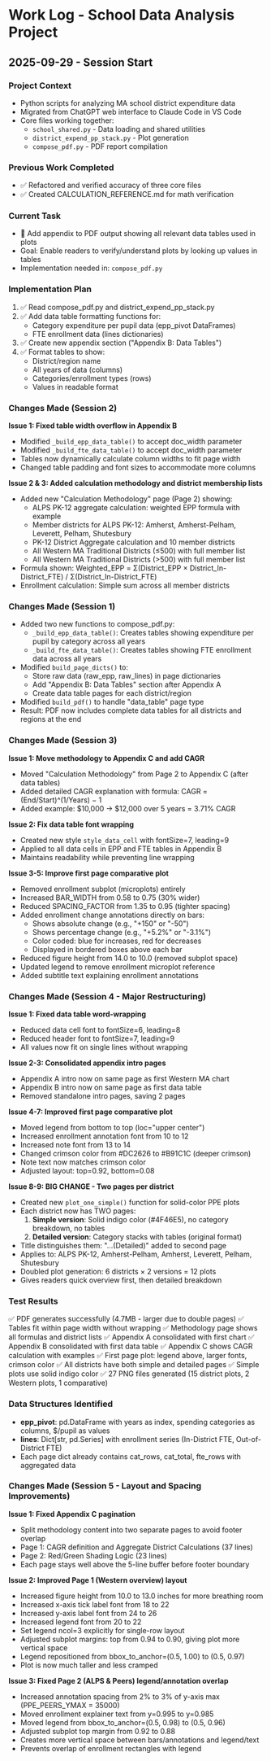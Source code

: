 # Work Log - School Data Analysis Project

## 2025-09-29 - Session Start

### Project Context
- Python scripts for analyzing MA school district expenditure data
- Migrated from ChatGPT web interface to Claude Code in VS Code
- Core files working together:
  - `school_shared.py` - Data loading and shared utilities
  - `district_expend_pp_stack.py` - Plot generation
  - `compose_pdf.py` - PDF report compilation

### Previous Work Completed
- ✅ Refactored and verified accuracy of three core files
- ✅ Created CALCULATION_REFERENCE.md for math verification

### Current Task
- 🔄 Add appendix to PDF output showing all relevant data tables used in plots
- Goal: Enable readers to verify/understand plots by looking up values in tables
- Implementation needed in: `compose_pdf.py`

### Implementation Plan
1. ✅ Read compose_pdf.py and district_expend_pp_stack.py
2. ✅ Add data table formatting functions for:
   - Category expenditure per pupil data (epp_pivot DataFrames)
   - FTE enrollment data (lines dictionaries)
3. ✅ Create new appendix section ("Appendix B: Data Tables")
4. ✅ Format tables to show:
   - District/region name
   - All years of data (columns)
   - Categories/enrollment types (rows)
   - Values in readable format

### Changes Made (Session 2)
**Issue 1: Fixed table width overflow in Appendix B**
- Modified `_build_epp_data_table()` to accept doc_width parameter
- Modified `_build_fte_data_table()` to accept doc_width parameter
- Tables now dynamically calculate column widths to fit page width
- Changed table padding and font sizes to accommodate more columns

**Issue 2 & 3: Added calculation methodology and district membership lists**
- Added new "Calculation Methodology" page (Page 2) showing:
  - ALPS PK-12 aggregate calculation: weighted EPP formula with example
  - Member districts for ALPS PK-12: Amherst, Amherst-Pelham, Leverett, Pelham, Shutesbury
  - PK-12 District Aggregate calculation and 10 member districts
  - All Western MA Traditional Districts (≤500) with full member list
  - All Western MA Traditional Districts (>500) with full member list
- Formula shown: Weighted_EPP = Σ(District_EPP × District_In-District_FTE) / Σ(District_In-District_FTE)
- Enrollment calculation: Simple sum across all member districts

### Changes Made (Session 1)
- Added two new functions to compose_pdf.py:
  - `_build_epp_data_table()`: Creates tables showing expenditure per pupil by category across all years
  - `_build_fte_data_table()`: Creates tables showing FTE enrollment data across all years
- Modified `build_page_dicts()` to:
  - Store raw data (raw_epp, raw_lines) in page dictionaries
  - Add "Appendix B: Data Tables" section after Appendix A
  - Create data table pages for each district/region
- Modified `build_pdf()` to handle "data_table" page type
- Result: PDF now includes complete data tables for all districts and regions at the end

### Changes Made (Session 3)
**Issue 1: Move methodology to Appendix C and add CAGR**
- Moved "Calculation Methodology" from Page 2 to Appendix C (after data tables)
- Added detailed CAGR explanation with formula: CAGR = (End/Start)^(1/Years) − 1
- Added example: $10,000 → $12,000 over 5 years = 3.71% CAGR

**Issue 2: Fix data table font wrapping**
- Created new style `style_data_cell` with fontSize=7, leading=9
- Applied to all data cells in EPP and FTE tables in Appendix B
- Maintains readability while preventing line wrapping

**Issue 3-5: Improve first page comparative plot**
- Removed enrollment subplot (microplots) entirely
- Increased BAR_WIDTH from 0.58 to 0.75 (30% wider)
- Reduced SPACING_FACTOR from 1.35 to 0.95 (tighter spacing)
- Added enrollment change annotations directly on bars:
  - Shows absolute change (e.g., "+150" or "-50")
  - Shows percentage change (e.g., "+5.2%" or "-3.1%")
  - Color coded: blue for increases, red for decreases
  - Displayed in bordered boxes above each bar
- Reduced figure height from 14.0 to 10.0 (removed subplot space)
- Updated legend to remove enrollment microplot reference
- Added subtitle text explaining enrollment annotations

### Changes Made (Session 4 - Major Restructuring)
**Issue 1: Fixed data table word-wrapping**
- Reduced data cell font to fontSize=6, leading=8
- Reduced header font to fontSize=7, leading=9
- All values now fit on single lines without wrapping

**Issue 2-3: Consolidated appendix intro pages**
- Appendix A intro now on same page as first Western MA chart
- Appendix B intro now on same page as first data table
- Removed standalone intro pages, saving 2 pages

**Issue 4-7: Improved first page comparative plot**
- Moved legend from bottom to top (loc="upper center")
- Increased enrollment annotation font from 10 to 12
- Increased note font from 13 to 14
- Changed crimson color from #DC2626 to #B91C1C (deeper crimson)
- Note text now matches crimson color
- Adjusted layout: top=0.92, bottom=0.08

**Issue 8-9: BIG CHANGE - Two pages per district**
- Created new `plot_one_simple()` function for solid-color PPE plots
- Each district now has TWO pages:
  1. **Simple version**: Solid indigo color (#4F46E5), no category breakdown, no tables
  2. **Detailed version**: Category stacks with tables (original format)
- Title distinguishes them: "...(Detailed)" added to second page
- Applies to: ALPS PK-12, Amherst-Pelham, Amherst, Leverett, Pelham, Shutesbury
- Doubled plot generation: 6 districts × 2 versions = 12 plots
- Gives readers quick overview first, then detailed breakdown

### Test Results
✅ PDF generates successfully (4.7MB - larger due to double pages)
✅ Tables fit within page width without wrapping
✅ Methodology page shows all formulas and district lists
✅ Appendix A consolidated with first chart
✅ Appendix B consolidated with first data table
✅ Appendix C shows CAGR calculation with examples
✅ First page plot: legend above, larger fonts, crimson color
✅ All districts have both simple and detailed pages
✅ Simple plots use solid indigo color
✅ 27 PNG files generated (15 district plots, 2 Western plots, 1 comparative)

### Data Structures Identified
- **epp_pivot**: pd.DataFrame with years as index, spending categories as columns, $/pupil as values
- **lines**: Dict[str, pd.Series] with enrollment series (In-District FTE, Out-of-District FTE)
- Each page dict already contains cat_rows, cat_total, fte_rows with aggregated data

### Changes Made (Session 5 - Layout and Spacing Improvements)
**Issue 1: Fixed Appendix C pagination**
- Split methodology content into two separate pages to avoid footer overlap
- Page 1: CAGR definition and Aggregate District Calculations (37 lines)
- Page 2: Red/Green Shading Logic (23 lines)
- Each page stays well above the 5-line buffer before footer boundary

**Issue 2: Improved Page 1 (Western overview) layout**
- Increased figure height from 10.0 to 13.0 inches for more breathing room
- Increased x-axis tick label font from 18 to 22
- Increased y-axis label font from 24 to 26
- Increased legend font from 20 to 22
- Set legend ncol=3 explicitly for single-row layout
- Adjusted subplot margins: top from 0.94 to 0.90, giving plot more vertical space
- Legend repositioned from bbox_to_anchor=(0.5, 1.00) to (0.5, 0.97)
- Plot is now much taller and less cramped

**Issue 3: Fixed Page 2 (ALPS & Peers) legend/annotation overlap**
- Increased annotation spacing from 2% to 3% of y-axis max (PPE_PEERS_YMAX = 35000)
- Moved enrollment explainer text from y=0.995 to y=0.985
- Moved legend from bbox_to_anchor=(0.5, 0.98) to (0.5, 0.96)
- Adjusted subplot top margin from 0.92 to 0.88
- Creates more vertical space between bars/annotations and legend/text
- Prevents overlap of enrollment rectangles with legend